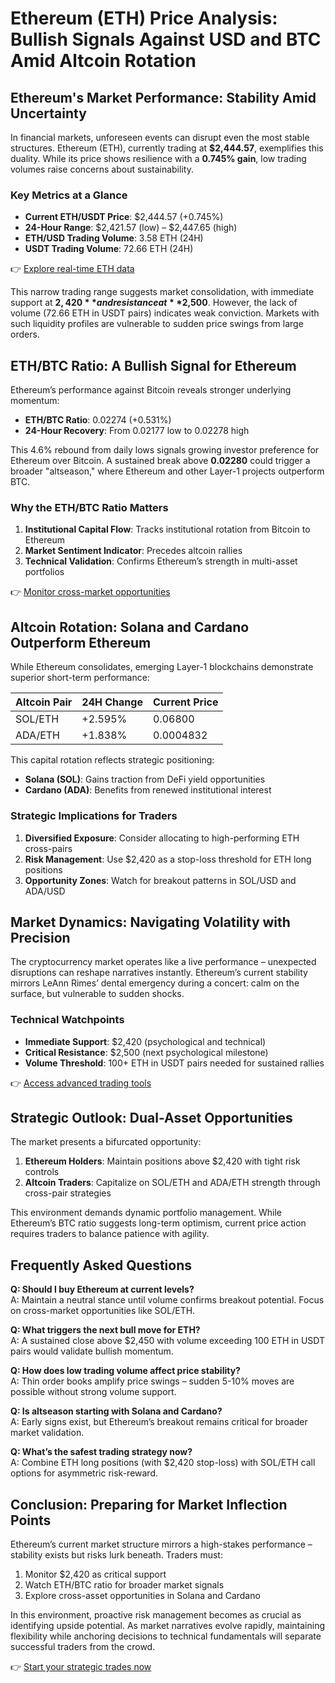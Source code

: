 # Ethereum (ETH) Price Analysis: Bullish Signals Against USD and BTC Amid Altcoin Rotation  

## Ethereum's Market Performance: Stability Amid Uncertainty  

In financial markets, unforeseen events can disrupt even the most stable structures. Ethereum (ETH), currently trading at **$2,444.57**, exemplifies this duality. While its price shows resilience with a **0.745% gain**, low trading volumes raise concerns about sustainability.  

### Key Metrics at a Glance  
- **Current ETH/USDT Price**: $2,444.57 (+0.745%)  
- **24-Hour Range**: $2,421.57 (low) – $2,447.65 (high)  
- **ETH/USD Trading Volume**: 3.58 ETH (24H)  
- **USDT Trading Volume**: 72.66 ETH (24H)  

👉 [Explore real-time ETH data](https://bit.ly/okx-bonus)  

This narrow trading range suggests market consolidation, with immediate support at **$2,420** and resistance at **$2,500**. However, the lack of volume (72.66 ETH in USDT pairs) indicates weak conviction. Markets with such liquidity profiles are vulnerable to sudden price swings from large orders.  

## ETH/BTC Ratio: A Bullish Signal for Ethereum  

Ethereum’s performance against Bitcoin reveals stronger underlying momentum:  
- **ETH/BTC Ratio**: 0.02274 (+0.531%)  
- **24-Hour Recovery**: From 0.02177 low to 0.02278 high  

This 4.6% rebound from daily lows signals growing investor preference for Ethereum over Bitcoin. A sustained break above **0.02280** could trigger a broader "altseason," where Ethereum and other Layer-1 projects outperform BTC.  

### Why the ETH/BTC Ratio Matters  
1. **Institutional Capital Flow**: Tracks institutional rotation from Bitcoin to Ethereum  
2. **Market Sentiment Indicator**: Precedes altcoin rallies  
3. **Technical Validation**: Confirms Ethereum’s strength in multi-asset portfolios  

👉 [Monitor cross-market opportunities](https://bit.ly/okx-bonus)  

## Altcoin Rotation: Solana and Cardano Outperform Ethereum  

While Ethereum consolidates, emerging Layer-1 blockchains demonstrate superior short-term performance:  

| Altcoin Pair | 24H Change | Current Price |  
|--------------|------------|---------------|  
| SOL/ETH      | +2.595%    | 0.06800       |  
| ADA/ETH      | +1.838%    | 0.0004832     |  

This capital rotation reflects strategic positioning:  
- **Solana (SOL)**: Gains traction from DeFi yield opportunities  
- **Cardano (ADA)**: Benefits from renewed institutional interest  

### Strategic Implications for Traders  
1. **Diversified Exposure**: Consider allocating to high-performing ETH cross-pairs  
2. **Risk Management**: Use $2,420 as a stop-loss threshold for ETH long positions  
3. **Opportunity Zones**: Watch for breakout patterns in SOL/USD and ADA/USD  

## Market Dynamics: Navigating Volatility with Precision  

The cryptocurrency market operates like a live performance – unexpected disruptions can reshape narratives instantly. Ethereum’s current stability mirrors LeAnn Rimes’ dental emergency during a concert: calm on the surface, but vulnerable to sudden shocks.  

### Technical Watchpoints  
- **Immediate Support**: $2,420 (psychological and technical)  
- **Critical Resistance**: $2,500 (next psychological milestone)  
- **Volume Threshold**: 100+ ETH in USDT pairs needed for sustained rallies  

👉 [Access advanced trading tools](https://bit.ly/okx-bonus)  

## Strategic Outlook: Dual-Asset Opportunities  

The market presents a bifurcated opportunity:  
1. **Ethereum Holders**: Maintain positions above $2,420 with tight risk controls  
2. **Altcoin Traders**: Capitalize on SOL/ETH and ADA/ETH strength through cross-pair strategies  

This environment demands dynamic portfolio management. While Ethereum’s BTC ratio suggests long-term optimism, current price action requires traders to balance patience with agility.  

## Frequently Asked Questions  

**Q: Should I buy Ethereum at current levels?**  
A: Maintain a neutral stance until volume confirms breakout potential. Focus on cross-market opportunities like SOL/ETH.  

**Q: What triggers the next bull move for ETH?**  
A: A sustained close above $2,450 with volume exceeding 100 ETH in USDT pairs would validate bullish momentum.  

**Q: How does low trading volume affect price stability?**  
A: Thin order books amplify price swings – sudden 5-10% moves are possible without strong volume support.  

**Q: Is altseason starting with Solana and Cardano?**  
A: Early signs exist, but Ethereum’s breakout remains critical for broader market validation.  

**Q: What’s the safest trading strategy now?**  
A: Combine ETH long positions (with $2,420 stop-loss) with SOL/ETH call options for asymmetric risk-reward.  

## Conclusion: Preparing for Market Inflection Points  

Ethereum’s current market structure mirrors a high-stakes performance – stability exists but risks lurk beneath. Traders must:  
1. Monitor $2,420 as critical support  
2. Watch ETH/BTC ratio for broader market signals  
3. Explore cross-asset opportunities in Solana and Cardano  

In this environment, proactive risk management becomes as crucial as identifying upside potential. As market narratives evolve rapidly, maintaining flexibility while anchoring decisions to technical fundamentals will separate successful traders from the crowd.  

👉 [Start your strategic trades now](https://bit.ly/okx-bonus)